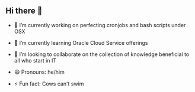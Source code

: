 ## Hi there 👋


- 🔭 I’m currently working on perfecting cronjobs and bash scripts under OSX
- 🌱 I’m currently learning Oracle Cloud Service offerings
- 👯 I’m looking to collaborate on the collection of knowledge beneficial to all who start in IT

- 😄 Pronouns: he/him
- ⚡ Fun fact: Cows can't swim

